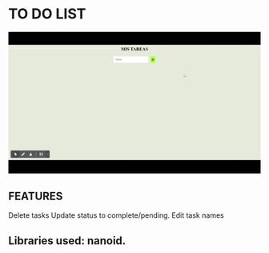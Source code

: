 # TO DO LIST 

![project gif demo](./public/todo.gif)

## FEATURES
Delete tasks 
Update status to complete/pending.
Edit task names

## Libraries used: nanoid. 



